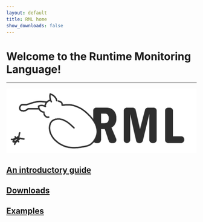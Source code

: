 ```yaml
---
layout: default
title: RML home
show_downloads: false
---
```

# Welcome to the Runtime Monitoring Language!

* * *

![Logo](/images/logoBW.png)

## [An introductory guide](rml.md)

## [Downloads](downloads.md)

## [Examples](examples.md)
